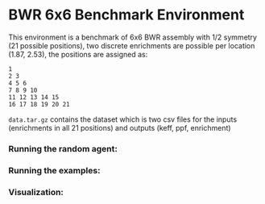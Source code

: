 # BWR 6x6 Benchmark Environment

This environment is a benchmark of 6x6 BWR assembly with 1/2 symmetry (21 possible positions), two discrete enrichments are possible per location (1.87, 2.53), the positions are assigned as:
```
1
2 3
4 5 6
7 8 9 10
11 12 13 14 15
16 17 18 19 20 21 
```
`data.tar.gz` contains the dataset which is two csv files for the inputs (enrichments in all 21 positions) and outputs (keff, ppf, enrichment)

### Running the random agent:


### Running the examples:


### Visualization: